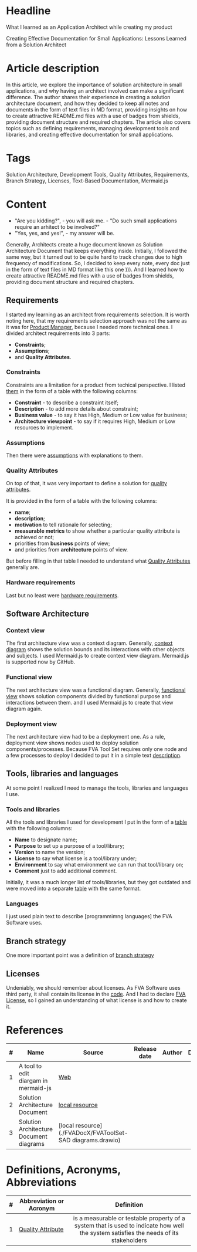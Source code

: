# Headline
What I learned as an Application Architect while creating my product

Creating Effective Documentation for Small Applications: Lessons Learned from a Solution Architect

# Article description
In this article, we explore the importance of solution architecture in small applications, and why having an architect involved can make a significant difference. 
The author shares their experience in creating a solution architecture document, and how they decided to keep all notes and documents in the form of text files in MD format, providing insights on how to create attractive README.md files with a use of badges from shields, providing document structure and required chapters. 
The article also covers topics such as defining requirements, managing development tools and libraries, and creating effective documentation for small applications. 

# Tags
Solution Architecture, Development Tools, Quality Attributes, Requirements, Branch Strategy, Licenses, Text-Based Documentation, Mermaid.js

# Content
- "Are you kidding?", - you will ask me. - "Do such small applications require an arhitect to be involved?"
- "Yes, yes, and yes!", - my answer will be.

Generally, Architects create a huge document known as Solution Architecture Document that keeps everything inside.
Initially, I followed the same way, but it turned out to be quite hard to track changes due to high frequency of modifications.
So, I decided to keep every note, every doc just in the form of text files in MD format like this one ))).
And I learned how to create attractive README.md files with a use of badges from shields, providing document structure and required chapters.

## Requirements 
I started my learning as an architect from requirements selection. It is worth noting here, that my requirements selection approach was not the same as it was for [Product Manager](./LEARNT_AS_PM.md), because I needed more technical ones.
I divided architect requirements into 3 parts:
- **Constraints**;
- **Assumptions**;
- and **Quality Attributes**.

### Constraints
Constraints are a limitation for a product from techical perspective.
I listed [them](./REQUIREMENTS_SA.md#constraints) in the form of a table with the following columns:
- **Constraint** - to describe a constraint itself;
- **Description** - to add more details about constraint;
- **Business value** - to say it has High, Medium or Low value for business;
- **Architecture viewpoint** - to say if it requires High, Medium or Low resources to implement.

### Assumptions
Then there were [assumptions](./REQUIREMENTS_SA.md#assumptions) with explanations to them. 

### Quality Attributes
On top of that, it was very important to define a solution for [quality attributes](./QUALITYATTRIBUTES_FVA.md).

It is provided in the form of a table with the following columns:
- **name**; 
- **description**;
- **motivation** to tell rationale for selecting;
- **measurable metrics** to show whether a particular quality attribute is achieved or not;
- priorities from **business** points of view;
- and priorities from **architecture** points of view.

But before filling in that table I needed to understand what [Quality Attributes](./QUALITYATTRIBUTES.md) generally are.

### Hardware requirements
Last but no least were [hardware requirements](./REQUIREMENTS_HW.md).

## Software Architecture

### Context view 
The first architecture view was a context diagram.
Generally, [context diagram](./VIEWCONTEXT.md) shows the solution bounds and its interactions with other objects and subjects.
I used Mermaid.js to create context view diagram.
Mermaid.js is supported now by GitHub.

### Functional view
The next architecture view was a functional diagram.
Generally, [functional view](./VIEWFUNCTIONAL.md) shows solution components divided by functional purpose and interactions between them.
and I used Mermaid.js to create that view diagram again.

### Deployment view
The next architecture view had to be a deployment one.
As a rule, deployment view shows nodes used to deploy solution components/processes.
Because FVA Tool Set requires only one node and a few processes to deploy I decided to put it in a simple text [description](./DEPLOYMENTAPPROACH.md).

## Tools, libraries and languages
At some point I realized I need to manage the tools, libraries and languages I use.
 
### Tools and libraries 
All the tools and libraries I used for development I put in the form of a [table](./DEPENDENCIES.md) with the following columns:
- **Name** to designate name;
- **Purpose** to set up a purpose of a tool/library;
- **Version** to name the version;
- **License** to say what license is a tool/library under;
- **Environment** to say what environment we can run that tool/library on;
- **Comment** just to add additional comment. 

Initially, it was a much longer list of tools/libraries, but they got outdated and were moved into a separate [table](./DEPENDENCIES_OLD.md) with the same format.

### Languages
I just used plain text to describe [programmimng languages] the FVA Software uses.

## Branch strategy
One more important point was a definition of [branch strategy](./BUILD_RELEASE.md#branchstrategy) 

## Licenses 
Undeniably, we should remember about licenses.
As FVA Software uses third party, it shall contain its license in the [code](../FVACommonLib/LICENSE).
And I had to declare [FVA License](./LICENSE.md), so I gained an understanding of what license is and how to create it.
 
# References
| # | Name                 | Source                | Release date           |  Author                 | Description   |
| - | ---------------------|---------------------- |----------------------- | ----------------------- |:-------------:|
| 1 | A tool to edit diargam in mermaid-js | [Web](https://mermaid-js.github.io/mermaid-live-editor/edit) | | | |
| 2 | Solution Architecture Document | [local resource](./FVADocX/FVAToolSet-SAD.docx) | | | |
| 3 | Solution Architecture Document diagrams| [local resource](./FVADocX/FVAToolSet-SAD diagrams.drawio) | | | |

# Definitions, Acronyms, Abbreviations
| # | Abbreviation or Acronym | Definition     |
| - | ------------------------|:--------------:|
| 1 | [Quality Attribute](https://www.codementor.io/@antoniopfesilva/how-to-write-meaningful-quality-attributes-for-software-development-ez8y90wyo)|is a measurable or testable property of a system that is used to indicate how well the system satisfies the needs of its stakeholders |
